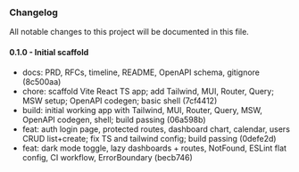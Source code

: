 ### Changelog

All notable changes to this project will be documented in this file.

#### 0.1.0 - Initial scaffold
- docs: PRD, RFCs, timeline, README, OpenAPI schema, gitignore (8c500aa)
- chore: scaffold Vite React TS app; add Tailwind, MUI, Router, Query; MSW setup; OpenAPI codegen; basic shell (7cf4412)
- build: initial working app with Tailwind, MUI, Router, Query, MSW, OpenAPI codegen, shell; build passing (06a598b)
- feat: auth login page, protected routes, dashboard chart, calendar, users CRUD list+create; fix TS and tailwind config; build passing (0defe2d)
- feat: dark mode toggle, lazy dashboards + routes, NotFound, ESLint flat config, CI workflow, ErrorBoundary (becb746)


